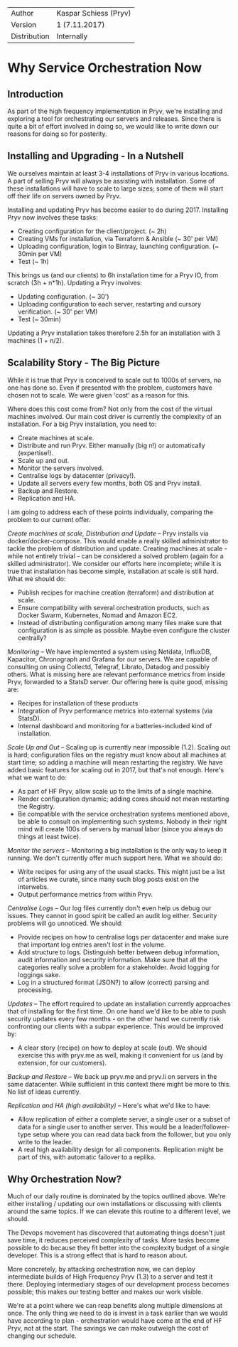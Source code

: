 |              |                       |
| ------------ | --------------------- |
| Author       | Kaspar Schiess (Pryv) |
| Version      | 1 (7.11.2017)         |
| Distribution | Internally            |

# Why Service Orchestration Now

## Introduction

As part of the high frequency implementation in Pryv, we're installing and exploring a tool for orchestrating our servers and releases. Since there is quite a bit of effort involved in doing so, we would like to write down our reasons for doing so for posterity. 

## Installing and Upgrading - In a Nutshell

We ourselves maintain at least 3-4 installations of Pryv in various locations. A part of selling Pryv will always be assisting with installation. Some of these installations will have to scale to large sizes; some of them will start off their life on servers owned by Pryv. 

Installing and updating Pryv has become easier to do during 2017. Installing Pryv now involves these tasks: 

* Creating configuration for the client/project. (~ 2h)
* Creating VMs for installation, via Terraform & Ansible (~ 30' per VM)
* Uploading configuration, login to Bintray, launching configuration. (~ 30min per VM)
* Test (~ 1h)

This brings us (and our clients) to 6h installation time for a Pryv IO, from scratch (3h + n*1h). Updating a Pryv involves: 

* Updating configuration. (~ 30')
* Uploading configuration to each server, restarting and cursory verification. (~ 30' per VM)
* Test (~ 30min)

Updating a Pryv installation takes therefore 2.5h for an installation with 3 machines (1 + n/2). 

## Scalability Story - The Big Picture

While it is true that Pryv is conceived to scale out to 1000s of servers, no one has done so. Even if presented with the problem, customers have chosen not to scale. We were given 'cost' as a reason for this. 

Where does this cost come from? Not only from the cost of the virtual machines involved. Our main cost driver is currently the complexity of an installation. For a big Pryv installation, you need to: 

* Create machines at scale. 
* Distribute and run Pryv. Either manually (big n!) or automatically (expertise!).
* Scale up and out.
* Monitor the servers involved. 
* Centralise logs by datacenter (privacy!). 
* Update all servers every few months, both OS and Pryv install.
* Backup and Restore.
* Replication and HA.

I am going to address each of these points individually, comparing the problem to our current offer. 

_Create machines at scale, Distribution and Update_ – Pryv installs via docker/docker-compose. This would enable a really skilled administrator to tackle the problem of distribution and update. Creating machines at scale - while not entirely trivial - can be considered a solved problem (again for a skilled administrator). We consider our efforts here incomplete; while it is true that installation has become simple, installation at scale is still hard. What we should do: 

* Publish recipes for machine creation (terraform) and distribution at scale.
* Ensure compatibility with several orchestration products, such as Docker Swarm, Kubernetes, Nomad and Amazon EC2. 
* Instead of distributing configuration among many files make sure that configuration is as simple as possible. Maybe even configure the cluster centrally? 

_Monitoring_ – We have implemented a system using Netdata, InfluxDB, Kapacitor, Chronograph and Grafana for our servers. We are capable of consulting on using Collectd, Telegraf, Librato, Datadog and possibly others. What is missing here are relevant performance metrics from inside Pryv, forwarded to a StatsD server. Our offering here is quite good, missing are: 

* Recipes for installation of these products
* Integration of Pryv performance metrics into external systems (via StatsD). 
* Internal dashboard and monitoring for a batteries-included kind of installation. 

_Scale Up and Out_ – Scaling up is currently near impossible (1.2). Scaling out is hard; configuration files on the registry must know about all machines at start time; so adding a machine will mean restarting the registry. We have added basic features for scaling out in 2017, but that's not enough. Here's what we want to do: 

* As part of HF Pryv, allow scale up to the limits of a single machine. 
* Render configuration dynamic; adding cores should not mean restarting the Registry. 
* Be compatible with the service orchestration systems mentioned above, be able to consult on implementing such systems. Nobody in their right mind will create 100s of servers by manual labor (since you always do things at least twice).

_Monitor the servers_ – Monitoring a big installation is the only way to keep it running. We don't currently offer much support here. What we should do: 

* Write recipes for using any of the usual stacks. This might just be a list of articles we curate, since many such blog posts exist on the interwebs. 
* Output performance metrics from within Pryv. 

_Centralise Logs_ – Our log files currently don't even help us debug our issues. They cannot in good spirit be called an audit log either. Security problems will go unnoticed. We should: 

* Provide recipes on how to centralise logs per datacenter and make sure that important log entries aren't lost in the volume. 
* Add structure to logs. Distinguish better between debug information, audit information and security information. Make sure that all the categories really solve a problem for a stakeholder. Avoid logging for loggings sake. 
* Log in a structured format (JSON?) to allow (correct) parsing and processing. 

_Updates_ – The effort required to update an installation currently approaches that of installing for the first time. On one hand we'd like to be able to push security updates every few months - on the other hand we currently risk confronting our clients with a subpar experience. This would be improved by: 

* A clear story (recipe) on how to deploy at scale (out). We should exercise this with pryv.me as well, making it convenient for us (and by extension, for our customers).

_Backup and Restore_ – We back up pryv.me and pryv.li on servers in the same datacenter. While sufficient in this context there might be more to this. No list of ideas currently. 

_Replication and HA (high availability)_ – Here's what we'd like to have: 

* Allow replication of either a complete server, a single user or a subset of data for a single user to another server. This would be a leader/follower-type setup where you can read data back from the follower, but you only write to the leader. 
* A real high availability design for all components. Replication might be part of this, with automatic failover to a replika. 

## Why Orchestration Now?

Much of our daily routine is dominated by the topics outlined above. We're either installing / updating our own installations or discussing with clients around the same topics. If we can elevate this routine to a different level, we should. 

The Devops movement has discovered that automating things doesn't just save time, it reduces perceived complexity of tasks. More tasks become possible to do because they fit better into the complexity budget of a single developer. This is a strong effect that is hard to reason about. 

More concretely, by attacking orchestration now, we can deploy intermediate builds of High Frequency Pryv (1.3) to a server and test it there. Deploying intermediary stages of our development process becomes possible; this makes our testing better and makes our work visible. 

We're at a point where we can reap benefits along multiple dimensions at once. The only thing we need to do is invest in a task earlier than we would have according to plan - orchestration would have come at the end of HF Pryv, not at the start. The savings we can make outweigh the cost of changing our schedule. 

